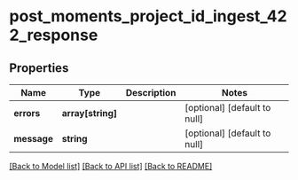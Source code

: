 # post_moments_project_id_ingest_422_response

## Properties
Name | Type | Description | Notes
------------ | ------------- | ------------- | -------------
**errors** | **array[string]** |  | [optional] [default to null]
**message** | **string** |  | [optional] [default to null]

[[Back to Model list]](../README.md#documentation-for-models) [[Back to API list]](../README.md#documentation-for-api-endpoints) [[Back to README]](../README.md)


